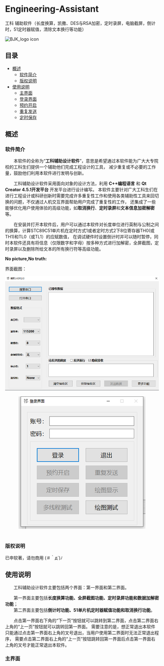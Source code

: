 # Engineering-Assistant
工科 辅助软件（长度换算，凯撒、DES与RSA加密，定时录屏，电脑截屏，倒计时，51定时器赋值，清除文本换行等功能）<br>

![BJK_logo icon](https://github.com/bjk12/LittleBird_TypeExercise/blob/main/bjk1.ico)  
## 目录
* [概述](#概述)
  * [软件简介](#软件简介)
  * [版权说明](#版权说明)
* [使用说明](#使用说明)
  * [主界面](#主界面)
  * [登录界面](#登录界面)
  * [预约开启](#预约开启)
  * [重复发送](#重复发送)
  * [定时保存](#定时保存)
## 概述
### 软件简介
&#8195;&#8195;本软件的全称为“**工科辅助设计软件**”，意思是希望通过本软件能为广大大专院校的工科生们提供一个辅助他们完成工程设计的工具，
减少重复或不必要的工作量，鼓励他们利用本软件进行发明与创新。<br>

&#8195;&#8195;工科辅助设计软件采用面向对象的设计方法，利用 **C++编程语言** 和 **Qt Creator 4.5.1开发平台** 开发平台进行设计编写。
本软件主要针对广大工科生们在进行工程设计或科研创新时需要完成许多重复性工作和使用各类辅助性工具来回切换的问题，不仅通过人机交互界面帮助用户完成了重复性的工作，
还集成了一些能够优化用户使用体验的高级功能，如**取消换行**、**定时录屏**和**文本信息加密解密**等。 <br>

&#8195;&#8195;在安装并打开本软件后，用户可以通过本软件对长度单位进行英制与公制之间的换算，计算STC89C51单片机在定时方式1或者定时方式2下8位寄存器TH0(或TH1)和TL0（或TL1）的应赋数值，
在调试硬件时设置倒计时并可以随时暂停，同时本软件还具有将信息（仅限数字和字母）按多种方式进行加解密，全屏截图，定时录屏以及删除所给文本的所有换行符等高级功能。<br>

**No picture,No truth:**<br>

界面截图：<br>
<div align=center><img src="https://github.com/bjk12/git7M3.0/blob/main/pic4_readme/image3v0.png" alt="pic4_readme"/></div><br>

<div align=center><img src="https://github.com/bjk12/git7M3.0/blob/main/pic4_readme/image3v1.png" alt="pic4_readme"/></div><br>

### 版权说明
已申软著，请勿商用 (＃｀д´)ﾉ<br>
## 使用说明
&#8195;&#8195;工科辅助设计软件主要包括两个界面：第一界面和第二界面。<br>

&#8195;&#8195;第一界面主要包括**长度换算功能、全屏截图功能、定时录屏功能和数据加解密功能**；<br>
&#8195;&#8195;第二界面主要包括**倒计时功能、51单片机定时器赋值功能和取消换行功能**。<br>

&#8195;&#8195;点击第一界面右下角的“下一页”按钮就可以跳转到第二界面，点击第二界面右上角的“上一页”按钮就可以跳转回第一界面。
需要注意的是，想正常退出本软件只能通过点击第一界面右上角的叉号退出，当用户使用第二界面时无法正常退出程序，
需要点击第二界面右上角的“上一页”按钮跳转回第一界面后点击第一界面右上角的叉号才能正常退出本软件。<br>

### 主界面

&#8195;&#8195;<br>
&#8195;&#8195;<br>
&#8195;&#8195;<br>
&#8195;&#8195;<br>
&#8195;&#8195;<br>
